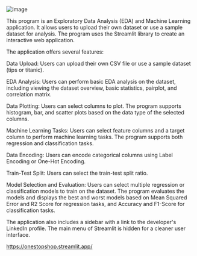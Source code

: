 ![image](https://github.com/kamranferoz/mlOneShop/assets/34434270/4e21ab11-8202-4c89-8b22-ef8acfc98fdb)


This program is an Exploratory Data Analysis (EDA) and Machine Learning application. It allows users to upload their own dataset or use a sample dataset for analysis. The program uses the Streamlit library to create an interactive web application.

The application offers several features:

Data Upload: Users can upload their own CSV file or use a sample dataset (tips or titanic).

EDA Analysis: Users can perform basic EDA analysis on the dataset, including viewing the dataset overview, basic statistics, pairplot, and correlation matrix.

Data Plotting: Users can select columns to plot. The program supports histogram, bar, and scatter plots based on the data type of the selected columns.

Machine Learning Tasks: Users can select feature columns and a target column to perform machine learning tasks. The program supports both regression and classification tasks.

Data Encoding: Users can encode categorical columns using Label Encoding or One-Hot Encoding.

Train-Test Split: Users can select the train-test split ratio.

Model Selection and Evaluation: Users can select multiple regression or classification models to train on the dataset. The program evaluates the models and displays the best and worst models based on Mean Squared Error and R2 Score for regression tasks, and Accuracy and F1-Score for classification tasks.

The application also includes a sidebar with a link to the developer's LinkedIn profile. The main menu of Streamlit is hidden for a cleaner user interface.

https://onestopshop.streamlit.app/
